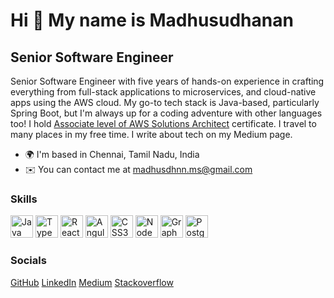 Hi 👋 My name is Madhusudhanan
==============================

Senior Software Engineer
------------------------

Senior Software Engineer with five years of hands-on experience in crafting everything from full-stack applications to microservices, and cloud-native apps using the AWS cloud. My go-to tech stack is Java-based, particularly Spring Boot, but I'm always up for a coding adventure with other languages too! I hold <a href="https://www.credly.com/badges/f39ca594-9ce2-42e5-a2e0-6176c59b48cd/public_url" target="_blank" rel="noreferrer">Associate level of AWS Solutions Architect</a> certificate. I travel to many places in my free time. I write about tech on my Medium page.

* 🌍  I'm based in Chennai, Tamil Nadu, India
* ✉️  You can contact me at [madhusdhnn.ms@gmail.com](mailto:madhusdhnn.ms@gmail.com)

### Skills

<p align="left">
<a href="https://www.oracle.com/java/" target="_blank" rel="noreferrer"><img src="https://raw.githubusercontent.com/danielcranney/readme-generator/main/public/icons/skills/java-colored.svg" width="36" height="36" alt="Java" /></a>
<a href="https://www.typescriptlang.org/" target="_blank" rel="noreferrer"><img src="https://raw.githubusercontent.com/danielcranney/readme-generator/main/public/icons/skills/typescript-colored.svg" width="36" height="36" alt="TypeScript" /></a>
<a href="https://reactjs.org/" target="_blank" rel="noreferrer"><img src="https://raw.githubusercontent.com/danielcranney/readme-generator/main/public/icons/skills/react-colored.svg" width="36" height="36" alt="React" /></a>
<a href="https://angular.io/" target="_blank" rel="noreferrer"><img src="https://raw.githubusercontent.com/danielcranney/readme-generator/main/public/icons/skills/angularjs-colored.svg" width="36" height="36" alt="Angular" /></a>
<a href="https://www.w3.org/TR/CSS/#css" target="_blank" rel="noreferrer"><img src="https://raw.githubusercontent.com/danielcranney/readme-generator/main/public/icons/skills/css3-colored.svg" width="36" height="36" alt="CSS3" /></a>
<a href="https://nodejs.org/en/" target="_blank" rel="noreferrer"><img src="https://raw.githubusercontent.com/danielcranney/readme-generator/main/public/icons/skills/nodejs-colored.svg" width="36" height="36" alt="NodeJS" /></a>
<a href="https://graphql.org/" target="_blank" rel="noreferrer"><img src="https://raw.githubusercontent.com/danielcranney/readme-generator/main/public/icons/skills/graphql-colored.svg" width="36" height="36" alt="GraphQL" /></a>
<a href="https://www.postgresql.org/" target="_blank" rel="noreferrer"><img src="https://raw.githubusercontent.com/danielcranney/readme-generator/main/public/icons/skills/postgresql-colored.svg" width="36" height="36" alt="PostgreSQL" /></a>
</p>

### Socials

<p align="left"> <a href="https://www.github.com/madhusdhnn" target="_blank" rel="noreferrer">GitHub</a> <a href="https://www.linkedin.com/in/madhusdhnn" target="_blank" rel="noreferrer">LinkedIn</a> <a href="http://www.medium.com/@madhusdhnn" target="_blank" rel="noreferrer">Medium</a> <a href="https://www.stackoverflow.com/users/6487148/the-tech-maddy" target="_blank" rel="noreferrer">Stackoverflow</a></p>

